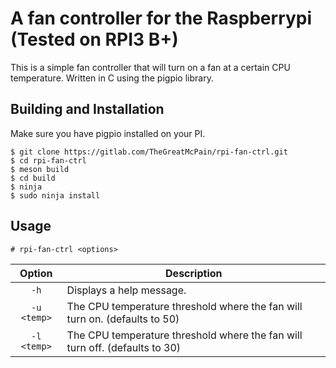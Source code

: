 # A fan controller for the Raspberrypi (Tested on RPI3 B+)

This is a simple fan controller that will turn on a fan at a certain CPU temperature.
Written in C using the pigpio library.

## Building and Installation

Make sure you have pigpio installed on your PI.

```
$ git clone https://gitlab.com/TheGreatMcPain/rpi-fan-ctrl.git
$ cd rpi-fan-ctrl
$ meson build
$ cd build
$ ninja
$ sudo ninja install
```

## Usage

```
# rpi-fan-ctrl <options>
```

| Option | Description |
|:------:| ----------- |
| `-h` | Displays a help message. |
| `-u <temp>` | The CPU temperature threshold where the fan will turn on. (defaults to 50) |
| `-l <temp>` | The CPU temperature threshold where the fan will turn off. (defaults to 30) |
